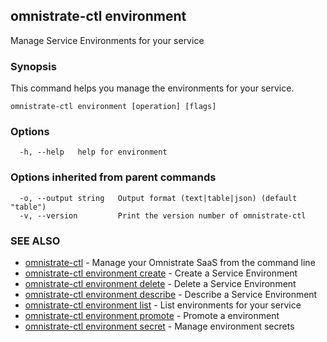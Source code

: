 ## omnistrate-ctl environment

Manage Service Environments for your service

### Synopsis

This command helps you manage the environments for your service.

```
omnistrate-ctl environment [operation] [flags]
```

### Options

```
  -h, --help   help for environment
```

### Options inherited from parent commands

```
  -o, --output string   Output format (text|table|json) (default "table")
  -v, --version         Print the version number of omnistrate-ctl
```

### SEE ALSO

- [omnistrate-ctl](omnistrate-ctl.md) - Manage your Omnistrate SaaS from the command line
- [omnistrate-ctl environment create](omnistrate-ctl_environment_create.md) - Create a Service Environment
- [omnistrate-ctl environment delete](omnistrate-ctl_environment_delete.md) - Delete a Service Environment
- [omnistrate-ctl environment describe](omnistrate-ctl_environment_describe.md) - Describe a Service Environment
- [omnistrate-ctl environment list](omnistrate-ctl_environment_list.md) - List environments for your service
- [omnistrate-ctl environment promote](omnistrate-ctl_environment_promote.md) - Promote a environment
- [omnistrate-ctl environment secret](omnistrate-ctl_environment_secret.md) - Manage environment secrets
